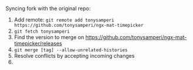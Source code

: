 Syncing fork with the original repo:

1. Add remote:
`git remote add tonysamperi https://github.com/tonysamperi/ngx-mat-timepicker`
2. `git fetch tonysamperi`
3. Find the version to merge on https://github.com/tonysamperi/ngx-mat-timepicker/releases
4. `git merge [tag] --allow-unrelated-histories`
5. Resolve conflicts by accepting incoming changes
6. 
